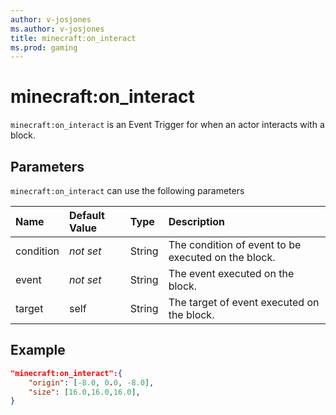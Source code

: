 ```yaml
---
author: v-josjones
ms.author: v-josjones
title: minecraft:on_interact
ms.prod: gaming
---
```


# minecraft:on_interact

`minecraft:on_interact` is an Event Trigger for when an actor interacts with a block.

## Parameters

`minecraft:on_interact` can use the following parameters

|Name |Default Value  |Type  |Description  |
|:----------|:----------|:----------|:----------|
|condition|*not set* | String|  The condition of event to be executed on the block. |
|event|*not set* | String|  The event executed on the block. |
| target| self| String| The target of event executed on the block. |

## Example

```json
"minecraft:on_interact":{
    "origin": [-8.0, 0.0, -8.0],
    "size": [16.0,16.0,16.0],
}
```
